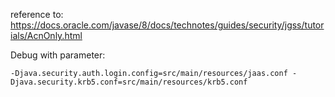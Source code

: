 reference to: 
  https://docs.oracle.com/javase/8/docs/technotes/guides/security/jgss/tutorials/AcnOnly.html

Debug with parameter:

```
-Djava.security.auth.login.config=src/main/resources/jaas.conf -Djava.security.krb5.conf=src/main/resources/krb5.conf
```